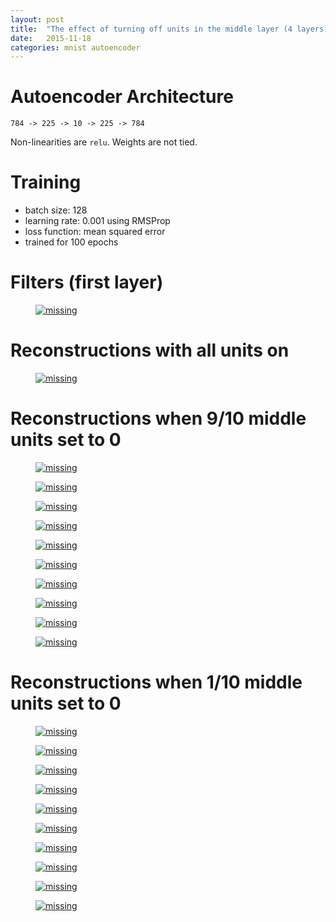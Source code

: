 ```yaml
---
layout: post
title:  "The effect of turning off units in the middle layer (4 layers)"
date:   2015-11-18
categories: mnist autoencoder
---
```




# Autoencoder Architecture

    784 -> 225 -> 10 -> 225 -> 784

Non-linearities are `relu`. Weights are not tied.

# Training

- batch size: 128
- learning rate: 0.001 using RMSProp
- loss function: mean squared error
- trained for 100 epochs

# Filters (first layer)

<figure>
    <a href="/assets/turnoff/layer1_filters.png">
        <img class="bigfilters" src='/assets/turnoff/layer1_filters.png' alt='missing' />
    </a>
</figure>

# Reconstructions with all units on

<figure>
    <a href="/assets/turnoff/reconstructions.png">
        <img class="smallreconstructions" src='/assets/turnoff/reconstructions.png' alt='missing' />
    </a>
</figure>



# Reconstructions when 9/10 middle units set to 0

<section class="turnoffgrid">
    <div>
        <figure>
            <a href="/assets/turnoff/0_onekept.png">
                <img class="l1" src='/assets/turnoff/0_onekept.png' alt='missing' />
            </a>
        </figure>
    </div>
    <div>
        <figure>
            <a href="/assets/turnoff/1_onekept.png">
                <img class="l2" src='/assets/turnoff/1_onekept.png' alt='missing' />
            </a>
        </figure>
    </div>
    <div>
        <figure>
            <a href="/assets/turnoff/2_onekept.png">
                <img class="l3" src='/assets/turnoff/2_onekept.png' alt='missing' />
            </a>
        </figure>
    </div>
    <div>
        <figure>
            <a href="/assets/turnoff/3_onekept.png">
                <img class="l1" src='/assets/turnoff/3_onekept.png' alt='missing' />
            </a>
        </figure>
    </div>
</section>

<section class="turnoffgrid">
    <div>
        <figure>
            <a href="/assets/turnoff/4_onekept.png">
                <img class="l2" src='/assets/turnoff/4_onekept.png' alt='missing' />
            </a>
        </figure>
    </div>
    <div>
        <figure>
            <a href="/assets/turnoff/5_onekept.png">
                <img class="l3" src='/assets/turnoff/5_onekept.png' alt='missing' />
            </a>
        </figure>
    </div>
    <div>
        <figure>
            <a href="/assets/turnoff/6_onekept.png">
                <img class="l1" src='/assets/turnoff/6_onekept.png' alt='missing' />
            </a>
        </figure>
    </div>
    <div>
        <figure>
            <a href="/assets/turnoff/7_onekept.png">
                <img class="l2" src='/assets/turnoff/7_onekept.png' alt='missing' />
            </a>
        </figure>
    </div>
</section>

<section class="turnoffgrid">
    <div>
        <figure>
            <a href="/assets/turnoff/8_onekept.png">
                <img class="l3" src='/assets/turnoff/8_onekept.png' alt='missing' />
            </a>
        </figure>
    </div>
    <div>
        <figure>
            <a href="/assets/turnoff/9_onekept.png">
                <img class="l1" src='/assets/turnoff/9_onekept.png' alt='missing' />
            </a>
        </figure>
    </div>
 </section>



# Reconstructions when 1/10 middle units set to 0

<section class="turnoffgrid">
    <div>
        <figure>
            <a href="/assets/turnoff/0_onegone.png">
                <img class="l1" src='/assets/turnoff/0_onegone.png' alt='missing' />
            </a>
        </figure>
    </div>
    <div>
        <figure>
            <a href="/assets/turnoff/1_onegone.png">
                <img class="l2" src='/assets/turnoff/1_onegone.png' alt='missing' />
            </a>
        </figure>
    </div>
    <div>
        <figure>
            <a href="/assets/turnoff/2_onegone.png">
                <img class="l3" src='/assets/turnoff/2_onegone.png' alt='missing' />
            </a>
        </figure>
    </div>
    <div>
        <figure>
            <a href="/assets/turnoff/3_onegone.png">
                <img class="l1" src='/assets/turnoff/3_onegone.png' alt='missing' />
            </a>
        </figure>
    </div>
</section>

<section class="turnoffgrid">
    <div>
        <figure>
            <a href="/assets/turnoff/4_onegone.png">
                <img class="l2" src='/assets/turnoff/4_onegone.png' alt='missing' />
            </a>
        </figure>
    </div>
    <div>
        <figure>
            <a href="/assets/turnoff/5_onegone.png">
                <img class="l3" src='/assets/turnoff/5_onegone.png' alt='missing' />
            </a>
        </figure>
    </div>
    <div>
        <figure>
            <a href="/assets/turnoff/6_onegone.png">
                <img class="l1" src='/assets/turnoff/6_onegone.png' alt='missing' />
            </a>
        </figure>
    </div>
    <div>
        <figure>
            <a href="/assets/turnoff/7_onegone.png">
                <img class="l2" src='/assets/turnoff/7_onegone.png' alt='missing' />
            </a>
        </figure>
    </div>
</section>

<section class="turnoffgrid">
    <div>
        <figure>
            <a href="/assets/turnoff/8_onegone.png">
                <img class="l3" src='/assets/turnoff/8_onegone.png' alt='missing' />
            </a>
        </figure>
    </div>
    <div>
        <figure>
            <a href="/assets/turnoff/9_onegone.png">
                <img class="l1" src='/assets/turnoff/9_onegone.png' alt='missing' />
            </a>
        </figure>
    </div>
 </section>
